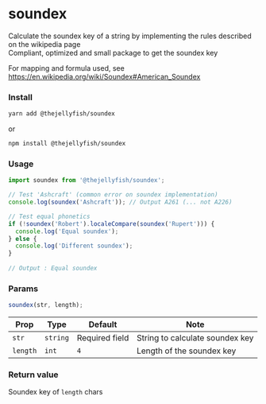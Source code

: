 # soundex
Calculate the soundex key of a string by implementing the rules described on the wikipedia page     
Compliant, optimized and small package to get the soundex key   
   
For mapping and formula used, see https://en.wikipedia.org/wiki/Soundex#American_Soundex 

### Install
```bash
yarn add @thejellyfish/soundex
```
or
```bash
npm install @thejellyfish/soundex
```
### Usage
```javascript
import soundex from '@thejellyfish/soundex';

// Test 'Ashcraft' (common error on soundex implementation)
console.log(soundex('Ashcraft')); // Output A261 (... not A226)

// Test equal phonetics
if (!soundex('Robert').localeCompare(soundex('Rupert'))) {
  console.log('Equal soundex');
} else {
  console.log('Different soundex');
}
    
// Output : Equal soundex
```

### Params

```javascript
soundex(str, length);
```

| Prop     | Type     |  Default       | Note                            |
|----------|----------|----------------|---------------------------------|
| `str`    | `string` | Required field | String to calculate soundex key |
| `length` | `int`    | `4`            | Length of the soundex key       |


### Return value

Soundex key of `length` chars
